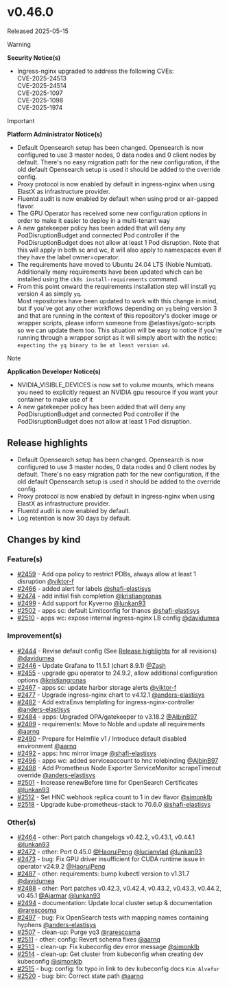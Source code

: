 # v0.46.0

Released 2025-05-15

> [!WARNING]
> **Security Notice(s)**
>
> - Ingress-nginx upgraded to address the following CVEs:<br>CVE-2025-24513<br>CVE-2025-24514<br>CVE-2025-1097<br>CVE-2025-1098<br>CVE-2025-1974
<!-- -->
> [!IMPORTANT]
> **Platform Administrator Notice(s)**
>
> - Default Opensearch setup has been changed. Opensearch is now configured to use 3 master nodes, 0 data nodes and 0 client nodes by default. There's no easy migration path for the new configuration, if the old default Opensearch setup is used it should be added to the override config.
> - Proxy protocol is now enabled by default in ingress-nginx when using ElastX as infrastructure provider.
> - Fluentd audit is now enabled by default when using prod or air-gapped flavor.
> - The GPU Operator has received some new configuration options in order to make it easier to deploy in a multi-tenant way
> - A new gatekeeper policy has been added that will deny any PodDisruptionBudget and connected Pod controller if the PodDisruptionBudget does not allow at least 1 Pod disruption. Note that this will apply in both sc and wc, it will also apply to namespaces even if they have the label owner=operator.
> - The requirements have moved to Ubuntu 24.04 LTS (Noble Numbat).<br>Additionally many requirements have been updated which can be installed using the `ck8s install-requirements` command.
> - From this point onward the requirements installation step will install yq version 4 as simply `yq`.<br>Most repositories have been updated to work with this change in mind, but if you've got any other workflows depending on `yq` being version 3 and that are running in the context of this repository's docker image or wrapper scripts, please inform someone from @elastisys/goto-scripts so we can update them too. This situation will be easy to notice if you're running through a wrapper script as it will simply abort with the notice: `expecting the yq binary to be at least version v4`.
<!-- -->
> [!NOTE]
> **Application Developer Notice(s)**
>
> - NVIDIA_VISIBLE_DEVICES is now set to volume mounts, which means you need to explicitly request an NVIDIA gpu resource if you want your container to make use of it
> - A new gatekeeper policy has been added that will deny any PodDisruptionBudget and connected Pod controller if the PodDisruptionBudget does not allow at least 1 Pod disruption.

## Release highlights

- Default Opensearch setup has been changed. Opensearch is now configured to use 3 master nodes, 0 data nodes and 0 client nodes by default. There's no easy migration path for the new configuration, if the old default Opensearch setup is used it should be added to the override config.
- Proxy protocol is now enabled by default in ingress-nginx when using ElastX as infrastructure provider.
- Fluentd audit is now enabled by default.
- Log retention is now 30 days by default.

## Changes by kind

### Feature(s)

- [#2459](https://github.com/elastisys/compliantkubernetes-apps/pull/2459) - Add opa policy to restrict PDBs, always allow at least 1 disruption [@viktor-f](https://github.com/viktor-f)
- [#2466](https://github.com/elastisys/compliantkubernetes-apps/pull/2466) - added alert for labels [@shafi-elastisys](https://github.com/shafi-elastisys)
- [#2474](https://github.com/elastisys/compliantkubernetes-apps/pull/2474) - add initial fish completion [@kristiangronas](https://github.com/kristiangronas)
- [#2499](https://github.com/elastisys/compliantkubernetes-apps/pull/2499) - Add support for Kyverno [@lunkan93](https://github.com/lunkan93)
- [#2502](https://github.com/elastisys/compliantkubernetes-apps/pull/2502) - apps sc: default Limitconfig for thanos [@shafi-elastisys](https://github.com/shafi-elastisys)
- [#2510](https://github.com/elastisys/compliantkubernetes-apps/pull/2510) - apps wc: expose internal ingress-nginx LB config [@davidumea](https://github.com/davidumea)

### Improvement(s)

- [#2444](https://github.com/elastisys/compliantkubernetes-apps/pull/2444) - Revise default config (See [Release highlights](#release-highlights) for all revisions) [@davidumea](https://github.com/davidumea)
- [#2446](https://github.com/elastisys/compliantkubernetes-apps/pull/2446) - Update Grafana to 11.5.1 (chart 8.9.1) [@Zash](https://github.com/Zash)
- [#2455](https://github.com/elastisys/compliantkubernetes-apps/pull/2455) - upgrade gpu operator to 24.9.2, allow additional configuration options [@kristiangronas](https://github.com/kristiangronas)
- [#2467](https://github.com/elastisys/compliantkubernetes-apps/pull/2467) - apps sc: update harbor storage alerts [@viktor-f](https://github.com/viktor-f)
- [#2477](https://github.com/elastisys/compliantkubernetes-apps/pull/2477) - Upgrade ingress-nginx chart to v4.12.1 [@anders-elastisys](https://github.com/anders-elastisys)
- [#2482](https://github.com/elastisys/compliantkubernetes-apps/pull/2482) - Add extraEnvs templating for ingress-nginx-controller  [@anders-elastisys](https://github.com/anders-elastisys)
- [#2484](https://github.com/elastisys/compliantkubernetes-apps/pull/2484) - apps: Upgraded OPA/gatekeeper to v3.18.2 [@AlbinB97](https://github.com/AlbinB97)
- [#2489](https://github.com/elastisys/compliantkubernetes-apps/pull/2489) - requirements: Move to Noble and update all requirements [@aarnq](https://github.com/aarnq)
- [#2490](https://github.com/elastisys/compliantkubernetes-apps/pull/2490) - Prepare for Helmfile v1 / Introduce default disabled environment [@aarnq](https://github.com/aarnq)
- [#2492](https://github.com/elastisys/compliantkubernetes-apps/pull/2492) - apps: hnc mirror image [@shafi-elastisys](https://github.com/shafi-elastisys)
- [#2496](https://github.com/elastisys/compliantkubernetes-apps/pull/2496) - apps wc: added serviceaccount to hnc rolebinding [@AlbinB97](https://github.com/AlbinB97)
- [#2498](https://github.com/elastisys/compliantkubernetes-apps/pull/2498) - Add Prometheus Node Exporter ServiceMonitor scrapeTimeout override [@anders-elastisys](https://github.com/anders-elastisys)
- [#2501](https://github.com/elastisys/compliantkubernetes-apps/pull/2501) - Increase renewBefore time for OpenSearch Certificates [@lunkan93](https://github.com/lunkan93)
- [#2512](https://github.com/elastisys/compliantkubernetes-apps/pull/2512) - Set HNC webhook replica count to 1 in dev flavor [@simonklb](https://github.com/simonklb)
- [#2518](https://github.com/elastisys/compliantkubernetes-apps/pull/2518) - Upgrade kube-prometheus-stack to 70.6.0 [@shafi-elastisys](https://github.com/shafi-elastisys)

### Other(s)

- [#2464](https://github.com/elastisys/compliantkubernetes-apps/pull/2464) - other: Port patch changelogs v0.42.2, v0.43.1, v0.44.1 [@lunkan93](https://github.com/lunkan93)
- [#2472](https://github.com/elastisys/compliantkubernetes-apps/pull/2472) - other: Port 0.45.0 [@HaoruiPeng](https://github.com/HaoruiPeng) [@lucianvlad](https://github.com/lucianvlad) [@lunkan93](https://github.com/lunkan93)
- [#2473](https://github.com/elastisys/compliantkubernetes-apps/pull/2473) - bug: Fix GPU driver insufficient for CUDA runtime issue in operator v24.9.2 [@HaoruiPeng](https://github.com/HaoruiPeng)
- [#2487](https://github.com/elastisys/compliantkubernetes-apps/pull/2487) - other: requirements: bump kubectl version to v1.31.7 [@davidumea](https://github.com/davidumea)
- [#2488](https://github.com/elastisys/compliantkubernetes-apps/pull/2488) - other: Port patches v0.42.3, v0.42.4, v0.43.2, v0.43.3, v0.44.2, v0.45.1 [@Ajarmar](https://github.com/Ajarmar) [@lunkan93](https://github.com/lunkan93)
- [#2494](https://github.com/elastisys/compliantkubernetes-apps/pull/2494) - documentation: Update local cluster setup & documentation [@rarescosma](https://github.com/rarescosma)
- [#2497](https://github.com/elastisys/compliantkubernetes-apps/pull/2497) - bug: Fix OpenSearch tests with mapping names containing hyphens [@anders-elastisys](https://github.com/anders-elastisys)
- [#2507](https://github.com/elastisys/compliantkubernetes-apps/pull/2507) - clean-up: Purge yq3 [@rarescosma](https://github.com/rarescosma)
- [#2511](https://github.com/elastisys/compliantkubernetes-apps/pull/2511) - other: config: Revert schema fixes [@aarnq](https://github.com/aarnq)
- [#2513](https://github.com/elastisys/compliantkubernetes-apps/pull/2513) - clean-up: Fix kubeconfig dev error message [@simonklb](https://github.com/simonklb)
- [#2514](https://github.com/elastisys/compliantkubernetes-apps/pull/2514) - clean-up: Get cluster from kubeconfig when creating dev kubeconfig [@simonklb](https://github.com/simonklb)
- [#2515](https://github.com/elastisys/compliantkubernetes-apps/pull/2515) - bug: config: fix typo in link to dev kubeconfig docs `Kim Alvefur`
- [#2520](https://github.com/elastisys/compliantkubernetes-apps/pull/2520) - bug: bin: Correct state path [@aarnq](https://github.com/aarnq)
